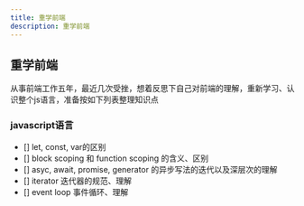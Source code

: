 ```yaml
---
title: 重学前端
description: 重学前端
---
```


## 重学前端

从事前端工作五年，最近几次受挫，想着反思下自己对前端的理解，重新学习、认识整个js语言，准备按如下列表整理知识点

### javascript语言

- [] let, const, var的区别
- [] block scoping 和 function scoping 的含义、区别
- [] asyc, await, promise, generator 的异步写法的迭代以及深层次的理解
- [] iterator 迭代器的规范、理解
- [] event loop 事件循环、理解
